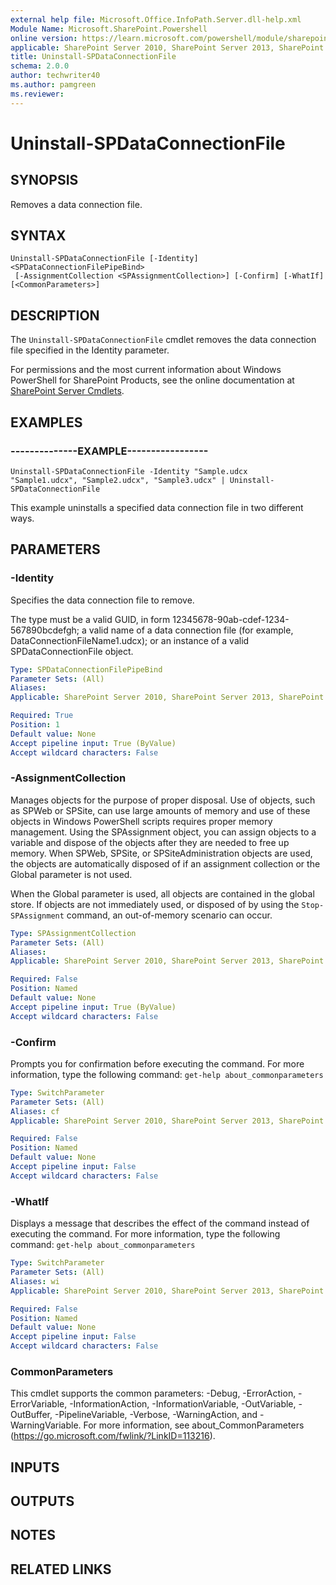 ```yaml
---
external help file: Microsoft.Office.InfoPath.Server.dll-help.xml
Module Name: Microsoft.SharePoint.Powershell
online version: https://learn.microsoft.com/powershell/module/sharepoint-server/uninstall-spdataconnectionfile
applicable: SharePoint Server 2010, SharePoint Server 2013, SharePoint Server 2016, SharePoint Server 2019
title: Uninstall-SPDataConnectionFile
schema: 2.0.0
author: techwriter40
ms.author: pamgreen
ms.reviewer:
---
```


# Uninstall-SPDataConnectionFile

## SYNOPSIS
Removes a data connection file.

## SYNTAX

```
Uninstall-SPDataConnectionFile [-Identity] <SPDataConnectionFilePipeBind>
 [-AssignmentCollection <SPAssignmentCollection>] [-Confirm] [-WhatIf] [<CommonParameters>]
```

## DESCRIPTION
The `Uninstall-SPDataConnectionFile` cmdlet removes the data connection file specified in the Identity parameter.

For permissions and the most current information about Windows PowerShell for SharePoint Products, see the online documentation at [SharePoint Server Cmdlets](https://learn.microsoft.com/powershell/sharepoint/sharepoint-server/sharepoint-server-cmdlets).

## EXAMPLES

### --------------EXAMPLE-----------------
```
Uninstall-SPDataConnectionFile -Identity "Sample.udcx
"Sample1.udcx", "Sample2.udcx", "Sample3.udcx" | Uninstall-SPDataConnectionFile
```

This example uninstalls a specified data connection file in two different ways.

## PARAMETERS

### -Identity
Specifies the data connection file to remove.

The type must be a valid GUID, in form 12345678-90ab-cdef-1234-567890bcdefgh; a valid name of a data connection file (for example, DataConnectionFileName1.udcx); or an instance of a valid SPDataConnectionFile object.

```yaml
Type: SPDataConnectionFilePipeBind
Parameter Sets: (All)
Aliases: 
Applicable: SharePoint Server 2010, SharePoint Server 2013, SharePoint Server 2016, SharePoint Server 2019

Required: True
Position: 1
Default value: None
Accept pipeline input: True (ByValue)
Accept wildcard characters: False
```

### -AssignmentCollection
Manages objects for the purpose of proper disposal.
Use of objects, such as SPWeb or SPSite, can use large amounts of memory and use of these objects in Windows PowerShell scripts requires proper memory management.
Using the SPAssignment object, you can assign objects to a variable and dispose of the objects after they are needed to free up memory.
When SPWeb, SPSite, or SPSiteAdministration objects are used, the objects are automatically disposed of if an assignment collection or the Global parameter is not used.

When the Global parameter is used, all objects are contained in the global store.
If objects are not immediately used, or disposed of by using the `Stop-SPAssignment` command, an out-of-memory scenario can occur.

```yaml
Type: SPAssignmentCollection
Parameter Sets: (All)
Aliases: 
Applicable: SharePoint Server 2010, SharePoint Server 2013, SharePoint Server 2016, SharePoint Server 2019

Required: False
Position: Named
Default value: None
Accept pipeline input: True (ByValue)
Accept wildcard characters: False
```

### -Confirm
Prompts you for confirmation before executing the command.
For more information, type the following command: `get-help about_commonparameters`

```yaml
Type: SwitchParameter
Parameter Sets: (All)
Aliases: cf
Applicable: SharePoint Server 2010, SharePoint Server 2013, SharePoint Server 2016, SharePoint Server 2019

Required: False
Position: Named
Default value: None
Accept pipeline input: False
Accept wildcard characters: False
```

### -WhatIf
Displays a message that describes the effect of the command instead of executing the command.
For more information, type the following command: `get-help about_commonparameters`

```yaml
Type: SwitchParameter
Parameter Sets: (All)
Aliases: wi
Applicable: SharePoint Server 2010, SharePoint Server 2013, SharePoint Server 2016, SharePoint Server 2019

Required: False
Position: Named
Default value: None
Accept pipeline input: False
Accept wildcard characters: False
```

### CommonParameters
This cmdlet supports the common parameters: -Debug, -ErrorAction, -ErrorVariable, -InformationAction, -InformationVariable, -OutVariable, -OutBuffer, -PipelineVariable, -Verbose, -WarningAction, and -WarningVariable. For more information, see about_CommonParameters (https://go.microsoft.com/fwlink/?LinkID=113216).

## INPUTS

## OUTPUTS

## NOTES

## RELATED LINKS

